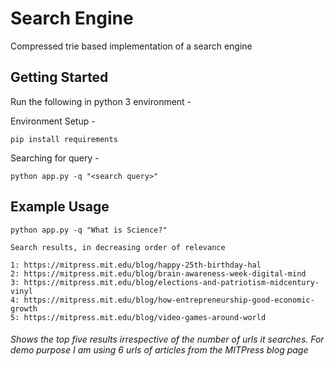 # Search Engine
  Compressed trie based implementation of a search engine

## Getting Started

 Run the following in python 3 environment - 
 
 Environment Setup - 
 
    pip install requirements
 
 Searching for query - 
 
    python app.py -q "<search query>"

## Example Usage

    python app.py -q "What is Science?"
    
    Search results, in decreasing order of relevance
    
    1: https://mitpress.mit.edu/blog/happy-25th-birthday-hal
    2: https://mitpress.mit.edu/blog/brain-awareness-week-digital-mind
    3: https://mitpress.mit.edu/blog/elections-and-patriotism-midcentury-vinyl
    4: https://mitpress.mit.edu/blog/how-entrepreneurship-good-economic-growth
    5: https://mitpress.mit.edu/blog/video-games-around-world

###### Shows the top five results irrespective of the number of urls it searches. For demo purpose I am using 6 urls of articles from the MITPress blog page